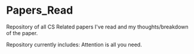 # Papers_Read
Repository of all CS Related papers I've read and my thoughts/breakdown of the paper.

Repository currently includes:
Attention is all you need.
